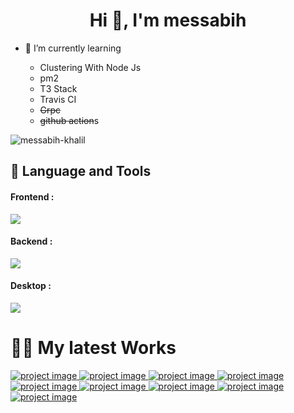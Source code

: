<h1 align="center">Hi 👋, I'm messabih</h1>

- 🌱 I’m currently learning 
  <ul>
  
    <li>Clustering With Node Js</li>
  
  <li>pm2</li>
  <li>T3 Stack</li>
  <li>Travis CI</li>
  <li><s>Grpc</s></li>
  <li><s>github action</s>s</li>

  </ul>

<p align="left">
</p>
<div style="display:flex;">
  <span><img align="center" src="https://github-readme-streak-stats.herokuapp.com/?user=messabih-khalil&" alt="messabih-khalil" /></span>
</div>

## 📝 Language and Tools

<div style="padding-right:1rem;"> 
<h4>Frontend : </h4>

<img src="https://skillicons.dev/icons?i=html,css,js,typescript,react,redux,vue,nuxt,vite,svelte,sass,bootstrap,tailwind,xd,ps,ai,figma">

<h4>Backend : </h4>

<img src="https://skillicons.dev/icons?i=python,django,fastapi,js,nodejs,express,sqlite,mysql,postgres,mongodb,bash,vim,docker">
</div>

<h4>Desktop : </h4>

<img src="https://skillicons.dev/icons?i=electron">
</div>

<h1>👨‍💻 My latest Works</h1>

<div>
  
   <span>
  <a href="https://gitcardsio.vercel.app/">
    <img src="http://res.cloudinary.com/dzaexcnbp/image/upload/v1685824582/gitcards/cytwjpqldvaiapweamrv.png" alt="project image"/>
  </a>
<span>
  <a href="https://pokecss.vercel.app/">
    <img src="http://res.cloudinary.com/dzaexcnbp/image/upload/v1685818004/gitcards/rjf7on8jfxwspk0uz9gy.png" alt="project image"/>
  </a>
   

     
  <a href="https://github.com/messabih-khalil/univpaper">
    <img src="http://res.cloudinary.com/dzaexcnbp/image/upload/v1685818085/gitcards/xqhni0glcmjunjfkad5j.png" alt="project image"/>
  </a>
<!--    -->
  <span>
  <a href="https://github.com/messabih-khalil/taskite">
    <img src="http://res.cloudinary.com/dzaexcnbp/image/upload/v1685819695/gitcards/e2pt9bqxy2b8b5g1m9yj.png" alt="project image"/>
  </a>
<span>
<!--    -->
 
  <a href="https://github.com/messabih-khalil/patient-crm">
    <img src="http://res.cloudinary.com/dzaexcnbp/image/upload/v1685818220/gitcards/zfmutk1uk41fmjgmwxz4.png" alt="project image"/>
  </a>


  <a href="https://github.com/messabih-khalil/tabib-app">
    <img src="http://res.cloudinary.com/dzaexcnbp/image/upload/v1685818380/gitcards/wchavw1rkplgnqfyhihh.png" alt="project image"/>
  </a>

  

  <a href="https://github.com/messabih-khalil/gaussCli">
    <img src="http://res.cloudinary.com/dzaexcnbp/image/upload/v1685818425/gitcards/okbfabcbkye6jpggiqce.png" alt="project image"/>
  </a>


  <a href="https://github.com/messabih-khalil/SorterC">
    <img src="http://res.cloudinary.com/dzaexcnbp/image/upload/v1685818530/gitcards/vjvrku6rn83rbvhkogmz.png" alt="project image"/>
  </a>
  
  
  <a href="https://github.com/messabih-khalil/BigO-tool">
    <img src="http://res.cloudinary.com/dzaexcnbp/image/upload/v1685818707/gitcards/grxu9pvy9eqg6rtwgglx.png" alt="project image"/>
  </a>
  
  
 
</div>

